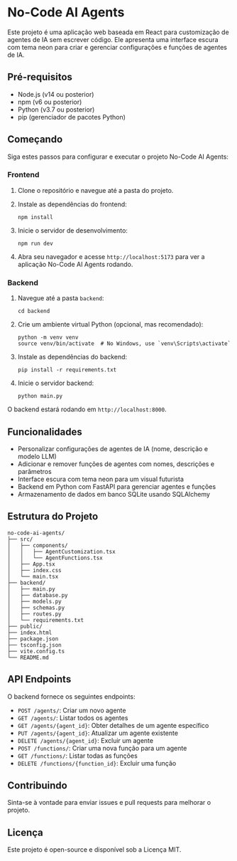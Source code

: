 # No-Code AI Agents

Este projeto é uma aplicação web baseada em React para customização de agentes de IA sem escrever código. Ele apresenta uma interface escura com tema neon para criar e gerenciar configurações e funções de agentes de IA.

## Pré-requisitos

- Node.js (v14 ou posterior)
- npm (v6 ou posterior)
- Python (v3.7 ou posterior)
- pip (gerenciador de pacotes Python)

## Começando

Siga estes passos para configurar e executar o projeto No-Code AI Agents:

### Frontend

1. Clone o repositório e navegue até a pasta do projeto.

2. Instale as dependências do frontend:
   ```
   npm install
   ```

3. Inicie o servidor de desenvolvimento:
   ```
   npm run dev
   ```

4. Abra seu navegador e acesse `http://localhost:5173` para ver a aplicação No-Code AI Agents rodando.

### Backend

1. Navegue até a pasta `backend`:
   ```
   cd backend
   ```

2. Crie um ambiente virtual Python (opcional, mas recomendado):
   ```
   python -m venv venv
   source venv/bin/activate  # No Windows, use `venv\Scripts\activate`
   ```

3. Instale as dependências do backend:
   ```
   pip install -r requirements.txt
   ```

4. Inicie o servidor backend:
   ```
   python main.py
   ```

O backend estará rodando em `http://localhost:8000`.

## Funcionalidades

- Personalizar configurações de agentes de IA (nome, descrição e modelo LLM)
- Adicionar e remover funções de agentes com nomes, descrições e parâmetros
- Interface escura com tema neon para um visual futurista
- Backend em Python com FastAPI para gerenciar agentes e funções
- Armazenamento de dados em banco SQLite usando SQLAlchemy

## Estrutura do Projeto

```
no-code-ai-agents/
├── src/
│   ├── components/
│   │   ├── AgentCustomization.tsx
│   │   └── AgentFunctions.tsx
│   ├── App.tsx
│   ├── index.css
│   └── main.tsx
├── backend/
│   ├── main.py
│   ├── database.py
│   ├── models.py
│   ├── schemas.py
│   ├── routes.py
│   └── requirements.txt
├── public/
├── index.html
├── package.json
├── tsconfig.json
├── vite.config.ts
└── README.md
```

## API Endpoints

O backend fornece os seguintes endpoints:

- `POST /agents/`: Criar um novo agente
- `GET /agents/`: Listar todos os agentes
- `GET /agents/{agent_id}`: Obter detalhes de um agente específico
- `PUT /agents/{agent_id}`: Atualizar um agente existente
- `DELETE /agents/{agent_id}`: Excluir um agente
- `POST /functions/`: Criar uma nova função para um agente
- `GET /functions/`: Listar todas as funções
- `DELETE /functions/{function_id}`: Excluir uma função

## Contribuindo

Sinta-se à vontade para enviar issues e pull requests para melhorar o projeto.

## Licença

Este projeto é open-source e disponível sob a Licença MIT.